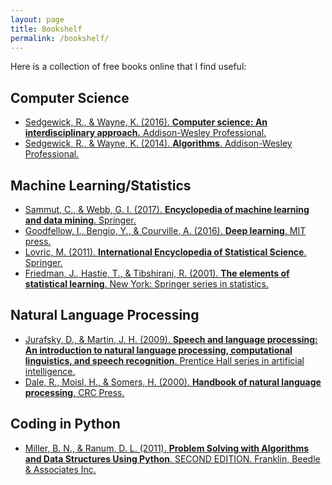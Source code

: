 ```yaml
---
layout: page
title: Bookshelf
permalink: /bookshelf/
---
```


Here is a collection of free books online that I find useful:

## Computer Science
- [Sedgewick, R., & Wayne, K. (2016). **Computer science: An interdisciplinary approach.** Addison-Wesley Professional.](https://introcs.cs.princeton.edu/java/home/)
- [Sedgewick, R., & Wayne, K. (2014). **Algorithms**. Addison-Wesley Professional.](https://algs4.cs.princeton.edu/home/)

## Machine Learning/Statistics
- [Sammut, C., & Webb, G. I. (2017). **Encyclopedia of machine learning and data mining**. Springer.](https://link.springer.com/referencework/10.1007%2F978-1-4899-7687-1)
- [Goodfellow, I., Bengio, Y., & Courville, A. (2016). **Deep learning**. MIT press.](https://www.deeplearningbook.org/)
- [Lovric, M. (2011). **International Encyclopedia of Statistical Science**. Springer.](https://link.springer.com/referencework/10.1007/978-3-642-04898-2)
- [Friedman, J., Hastie, T., & Tibshirani, R. (2001). **The elements of statistical learning**. New York: Springer series in statistics.](https://web.stanford.edu/~hastie/Papers/ESLII.pdf)

## Natural Language Processing
- [Jurafsky, D., & Martin, J. H. (2009). **Speech and language processing: An introduction to natural language processing, computational linguistics, and speech recognition**. Prentice Hall series in artificial intelligence.](https://web.stanford.edu/~jurafsky/slp3/)
- [Dale, R., Moisl, H., & Somers, H. (2000). **Handbook of natural language processing**. CRC Press.](https://karczmarczuk.users.greyc.fr/TEACH/TAL/Doc/Handbook%20Of%20Natural%20Language%20Processing,%20Second%20Edition%20Chapman%20&%20Hall%20Crc%20Machine%20Learning%20&%20Pattern%20Recognition%202010.pdf)

## Coding in Python
- [Miller, B. N., & Ranum, D. L. (2011). **Problem Solving with Algorithms and Data Structures Using Python**. SECOND EDITION. Franklin, Beedle & Associates Inc.](http://interactivepython.org/runestone/static/pythonds/index.html)
